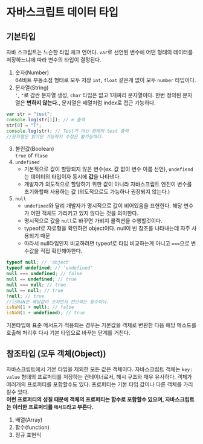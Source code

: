# 자바스크립트 데이터 타입

## 기본타입

자바 스크립트는 느슨한 타입 체크 언어다. `var`로 선언된 변수에 어떤 형태의 데이터를 저장하느냐에 따라 변수의 타입이 결정된다.

1. 숫자(Number)  
   64비트 부동소점 형태로 모두 저장 `int`, `float` 같은게 없이 모두 `number` 타입이다.
2. 문자열(String)  
   `'`, `"`로 감싼 문자열 생성, `char` 타입은 없고 1개짜리 문자열이다. 한번 정의된 문자열은 **변하지 않는다.**, 문자열은 배열처럼 index로 접근 가능하다.

```js
var str = "test";
console.log(str[1]); // e 출력
str[0] = "T";
console.log(str); // Test가 아닌 원래의 test 출력
//문자열은 읽기만 가능하지 수정은 불가능하다.
```

3. 불린값(Boolean)  
   `true` of `flase`
4. `undefined`
   - 기본적으로 값이 할당되지 않은 변수(ex. 값 없이 변수 이름 선언), `undefiend`는 데이터의 타입이자 동시에 **값**을 나타낸다.
   - 개발자가 의도적으로 할당하기 위한 값이 아니라 자바스크립트 엔진이 변수를 초기화할때 사용하는 값 (의도적으로도 가능하나 권장되지 않는다.)
5. `null`
   - `undefined`와 달리 개발자가 명시적으로 값이 비어있음을 표현한다. 해당 변수가 어떤 객체도 가리키고 있지 않다는 것을 의미한다.
   - 명시적으로 값을 `null`로 바꾸면 가비지 콜렉션을 수행할것이다.
   - typeof로 자료형을 확인하면 object이다. null이 빈 참조를 나타내는데 자주 사용되기 때문
   - 따라서 null타입인지 비교하려면 typeof로 타입 비교하는게 아니고 `===`으로 변수값을 직접 확인해야한다.

```js
typeof null; // 'object'
typeof undefined; // 'undefined'
null === undefined; // false
null == undefined; // true
null === null; // true
null == null; // true
!null; // true
//isNaN은 해당값이 숫자인지 판단하는 함수이다.
isNaN(1 + null); // false
isNaN(1 + undefined); // true
```

기본타입에 표준 메서드가 적용되는 경우는 기본값을 객체로 변환한 다음 해당 메소드를 호출해 처리후 다시 기본 타입으로 바꾸는 단계를 거친다.

## 참조타입 (모두 객체(Object))

자바스크립트에서 기본 타입을 제외한 모든 값은 객체이다. 자바스크립트 객체는 `key: value` 형태의 프로퍼티를 저장하는 컨테이너로서, 해시 구조와 매우 유사하다. 객체가 여러개의 프로퍼티를 포함할수도 있다. 프로퍼티는 기본 타입 값이나 다른 객체를 가리킬수 있다.  
 **이런 프로퍼티의 성질 때문에 객체의 프로퍼티는 함수로 포함할수 있으며, 자바스크립트는 이러한 프로퍼티를 `메서드`라고 부른다.**

1. 배열(Array)
2. 함수(function)
3. 정규 표현식
